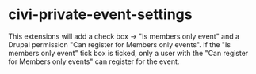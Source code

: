 civi-private-event-settings
===========================

This extensions will add a check box -> "Is members only event" and a Drupal permission "Can register for Members only events". If the "Is members only event" tick box is ticked, only a user with the "Can register for Members only events" can register for the event.
